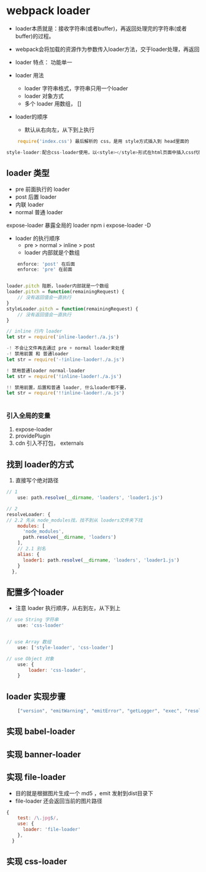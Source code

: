 # webpack loader

* loader本质就是：接收字符串(或者buffer)，再返回处理完的字符串(或者buffer)的过程。
* webpack会将加载的资源作为参数传入loader方法，交于loader处理，再返回

* loader 特点： 功能单一
* loader 用法
    * loader 字符串格式，字符串只用一个loader
    * loader 对象方式
    * 多个 loader 用数组， []
* loader的顺序
    * 默认从右向左，从下到上执行
    
    
```jsx
    require('index.css') 最后解析的 css，是用 style方式插入到 head里面的

style-loader:配合css-loader使用，以<style></style>形式在html页面中插入css代码

```



## loader 类型
* pre 前面执行的 loader
* post 后置 loader
* 内联 loader
* normal 普通 loader

expose-loader 暴露全局的 loader
    npm i expose-loader -D
    
* loader 的执行顺序
    * pre > normal > inline > post
    * loader 内部就是个数组
    
```jsx
    enforce: 'post' 在后面
    enforce: 'pre' 在前面


loader.pitch 阻断，loader内部就是一个数组
loader.pitch = function(remainingRequest) {
    // 没有返回值会一直执行
}
styleLoader.pitch = function(remainingRequest) {
    // 没有返回值会一直执行
}

// inline 行内 loader
let str = require('inline-laoder!./a.js')

-! 不会让文件再去通过 pre + normal loader来处理
-! 禁用前置 和 普通loader
let str = require('-!inline-laoder!./a.js')

! 禁用普通loader normal-loader
let str = require('!inline-laoder!./a.js')

!! 禁用前置，后置和普通 loader, 什么loader都不要，
let str = require('!!inline-laoder!./a.js')
   
```


### 引入全局的变量
1. expose-loader
2. providePlugin
3. cdn 引入不打包， externals 


## 找到 loader的方式
1. 直接写个绝对路径

```jsx
// 1
    use: path.resolve(__dirname, 'loaders', 'loader1.js')

// 2 
resolveLoader: {
// 2.2 先从 node_modules找，找不到从 loaders文件夹下找
    modules: [ 
      'node_modules',
      path.resolve(__dirname, 'loaders')
    ],
    // 2.1 别名
    alias: {
      loader1: path.resolve(__dirname, 'loaders', 'loader1.js')
    }
  },
```


## 配置多个loader
* 注意 loader 执行顺序，从右到左，从下到上

```jsx
// use String 字符串
    use: 'css-loader'


// use Array 数组
    use: ['style-loader', 'css-loader']

// use Object 对象
    use: {
        loader: 'css-loader',
    }
```


## loader 实现步骤

```jsx
    ["version", "emitWarning", "emitError", "getLogger", "exec", "resolve", "getResolve", "emitFile", "rootContext", "webpack", "sourceMap", "mode", "_module", "_compilation", "_compiler", "fs", "target", "loadModule", "context", "loaderIndex", "loaders", "resourcePath", "resourceQuery", "async", "callback", "cacheable", "addDependency", "dependency", "addContextDependency", "getDependencies", "getContextDependencies", "clearDependencies", "resource", "request", "remainingRequest", "currentRequest", "previousRequest", "query", "data"]
```



## 实现 babel-loader



## 实现 banner-loader



## 实现 file-loader
* 目的就是根据图片生成一个 md5 ，emit 发射到dist目录下
* file-loader 还会返回当前的图片路径

```jsx
{
    test: /\.jpg$/,
    use: {
      loader: 'file-loader'
    },
  }
```


## 实现 css-loader

























